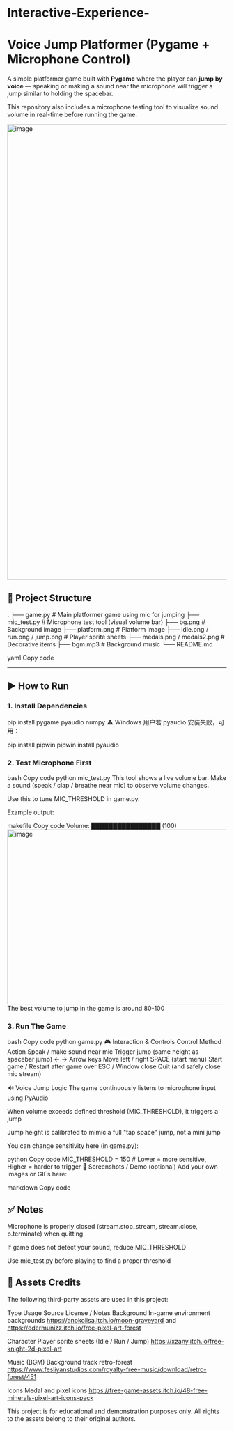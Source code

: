 # Interactive-Experience-
# Voice Jump Platformer (Pygame + Microphone Control)

A simple platformer game built with **Pygame** where the player can **jump by voice** — speaking or making a sound near the microphone will trigger a jump similar to holding the spacebar.

This repository also includes a microphone testing tool to visualize sound volume in real-time before running the game.

<img width="1397" height="1046" alt="image" src="https://github.com/user-attachments/assets/f016233f-5f7d-4461-88c7-8d5491b5402c" />



## 📁 Project Structure

.
├── game.py # Main platformer game using mic for jumping
├── mic_test.py # Microphone test tool (visual volume bar)
├── bg.png # Background image
├── platform.png # Platform image
├── idle.png / run.png / jump.png # Player sprite sheets
├── medals.png / medals2.png # Decorative items
├── bgm.mp3 # Background music
└── README.md

yaml
Copy code

---

## ▶️ How to Run

### 1. Install Dependencies


pip install pygame pyaudio numpy
⚠️ Windows 用户若 pyaudio 安装失败，可用：

pip install pipwin
pipwin install pyaudio

### 2. Test Microphone First
bash
Copy code
python mic_test.py
This tool shows a live volume bar.
Make a sound (speak / clap / breathe near mic) to observe volume changes.

Use this to tune MIC_THRESHOLD in game.py.

Example output:

makefile
Copy code
Volume: ████████████████  (100)
<img width="1047" height="402" alt="image" src="https://github.com/user-attachments/assets/f96f7a33-8438-4438-abc9-017c5d524c5a" />
The best volume to jump in the game is around 80-100
### 3. Run The Game
bash
Copy code
python game.py
🎮 Interaction & Controls
Control Method	Action
Speak / make sound near mic	Trigger jump (same height as spacebar jump)
← → Arrow keys	Move left / right
SPACE (start menu)	Start game / Restart after game over
ESC / Window close	Quit (and safely close mic stream)

🔊 Voice Jump Logic
The game continuously listens to microphone input using PyAudio

When volume exceeds defined threshold (MIC_THRESHOLD), it triggers a jump

Jump height is calibrated to mimic a full "tap space" jump, not a mini jump

You can change sensitivity here (in game.py):

python
Copy code
MIC_THRESHOLD = 150  # Lower = more sensitive, Higher = harder to trigger
📸 Screenshots / Demo (optional)
Add your own images or GIFs here:

markdown
Copy code

## ✅ Notes
Microphone is properly closed (stream.stop_stream, stream.close, p.terminate) when quitting

If game does not detect your sound, reduce MIC_THRESHOLD

Use mic_test.py before playing to find a proper threshold

## 📎 Assets Credits
The following third-party assets are used in this project:

Type	Usage	Source	License / Notes
Background	In-game environment backgrounds	https://anokolisa.itch.io/moon-graveyard and https://edermunizz.itch.io/free-pixel-art-forest

Character	Player sprite sheets (Idle / Run / Jump)	https://xzany.itch.io/free-knight-2d-pixel-art

Music (BGM)	Background track retro-forest	https://www.fesliyanstudios.com/royalty-free-music/download/retro-forest/451

Icons	Medal and pixel icons	https://free-game-assets.itch.io/48-free-minerals-pixel-art-icons-pack

This project is for educational and demonstration purposes only.
All rights to the assets belong to their original authors.

